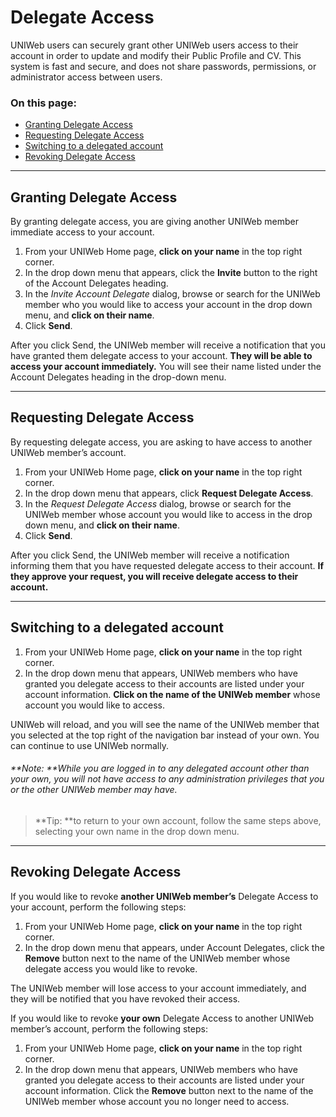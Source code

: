 # Delegate Access

UNIWeb users can securely grant other UNIWeb users access to their account in order to update and modify their Public Profile and CV. This system is fast and secure, and does not share passwords, permissions, or administrator access between users. 

### On this page:
- [Granting Delegate Access][1]
- [Requesting Delegate Access][2]
- [Switching to a delegated account][3]
- [Revoking Delegate Access][4]

---- 

## Granting Delegate Access

By granting delegate access, you are giving another UNIWeb member immediate access to your account.

1. From your UNIWeb Home page, **click on your name** in the top right corner. 
2. In the drop down menu that appears, click the **Invite** button to the right of the Account Delegates heading.
3. In the _Invite Account Delegate_ dialog, browse or search for the UNIWeb member who you would like to access your account in the drop down menu, and **click on their name**.
4. Click **Send**.

After you click Send, the UNIWeb member will receive a notification that you have granted them delegate access to your account. **They will be able to access your account immediately.** You will see their name listed under the Account Delegates heading in the drop-down menu. 

---- 

## Requesting Delegate Access 

By requesting delegate access, you are asking to have access to another UNIWeb member’s account.

1. From your UNIWeb Home page, **click on your name** in the top right corner. 
2. In the drop down menu that appears, click **Request Delegate Access**.
3. In the _Request Delegate Access_ dialog, browse or search for the UNIWeb member whose account you would like to access in the drop down menu, and **click on their name**.
4. Click **Send**.

After you click Send, the UNIWeb member will receive a notification informing them that you have requested delegate access to their account. **If they approve your request, you will receive delegate access to their account.**

---- 

## Switching to a delegated account

1. From your UNIWeb Home page, **click on your name** in the top right corner. 
2. In the drop down menu that appears, UNIWeb members who have granted you delegate access to their accounts are listed under your account information. **Click on the name of the UNIWeb member** whose account you would like to access.

UNIWeb will reload, and you will see the name of the UNIWeb member that you selected at the top right of the navigation bar instead of your own. You can continue to use UNIWeb normally.

###### **Note: **While you are logged in to any delegated account other than your own, you will not have access to any administration privileges that you or the other UNIWeb member may have.

> **Tip: **to return to your own account, follow the same steps above, selecting your own name in the drop down menu.

---- 

## Revoking Delegate Access

If you would like to revoke **another UNIWeb member’s** Delegate Access to your account, perform the following steps:
1. From your UNIWeb Home page, **click on your name** in the top right corner. 
2. In the drop down menu that appears, under Account Delegates, click the **Remove** button next to the name of the UNIWeb member whose delegate access you would like to revoke.

The UNIWeb member will lose access to your account immediately, and they will be notified that you have revoked their access. 

If you would like to revoke **your own** Delegate Access to another UNIWeb member’s account, perform the following steps:
1. From your UNIWeb Home page, **click on your name** in the top right corner. 
2. In the drop down menu that appears, UNIWeb members who have granted you delegate access to their accounts are listed under your account information. Click the **Remove** button next to the name of the UNIWeb member whose account you no longer need to access.

[1]:	#granting-delegate-access
[2]:	#requesting-delegate-access
[3]:	#switching-to-a-delegated-account
[4]:	#revoking-delegate-access